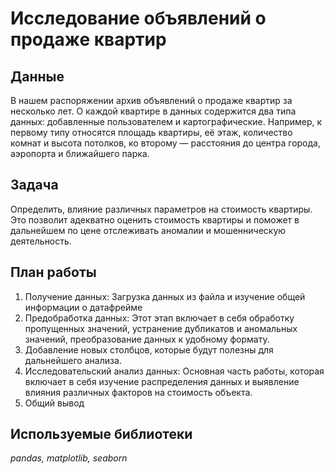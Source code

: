 # Исследование объявлений о продаже квартир


## Данные

В нашем распоряжении архив объявлений о продаже квартир за несколько лет. О каждой квартире в данных содержится два типа данных: добавленные пользователем и картографические. Например, к первому типу относятся площадь квартиры, её этаж, количество комнат и высота потолков, ко второму — расстояния до центра города, аэропорта и ближайшего парка.

## Задача

Определить, влияние различных параметров на стоимость квартиры. Это позволит адекватно оценить стоимость квартиры и поможет в дальнейшем по цене отслеживать аномалии и мошенническую деятельность.

## План работы

1. Получение данных: Загрузка данных из файла и изучение общей информации о датафрейме
2. Предобработка данных: Этот этап включает в себя обработку пропущенных значений, устранение дубликатов и аномальных значений, преобразование данных к удобному формату.
3. Добавление новых столбцов, которые будут полезны для дальнейшего анализа.
4. Исследовательский анализ данных: Основная часть работы, которая включает в себя изучение распределения данных и выявление влияния различных факторов на стоимость объекта.
5. Общий вывод

## Используемые библиотеки
*pandas, matplotlib, seaborn*
